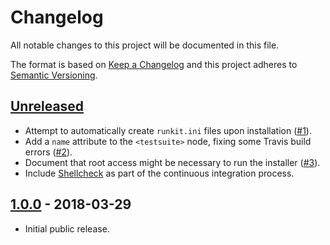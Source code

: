 # Changelog

All notable changes to this project will be documented in this file.

The format is based on [Keep a Changelog](http://keepachangelog.com/en/1.0.0/)
and this project adheres to [Semantic Versioning](http://semver.org/spec/v2.0.0.html).

## [Unreleased]

* Attempt to automatically create `runkit.ini` files upon installation ([#1]).
* Add a `name` attribute to the `<testsuite>` node, fixing some Travis build errors ([#2]).
* Document that root access might be necessary to run the installer ([#3]).
* Include [Shellcheck](https://www.shellcheck.net/) as part of the continuous integration process.

## [1.0.0] - 2018-03-29

* Initial public release.

[Unreleased]: https://github.com/stevegrunwell/runkit7-installer/compare/master...develop
[1.0.0]: https://github.com/stevegrunwell/runkit7-installer/releases/tag/v1.0.0
[#1]: https://github.com/stevegrunwell/runkit7-installer/issues/1
[#2]: https://github.com/stevegrunwell/runkit7-installer/issues/2
[#3]: https://github.com/stevegrunwell/runkit7-installer/issues/3
